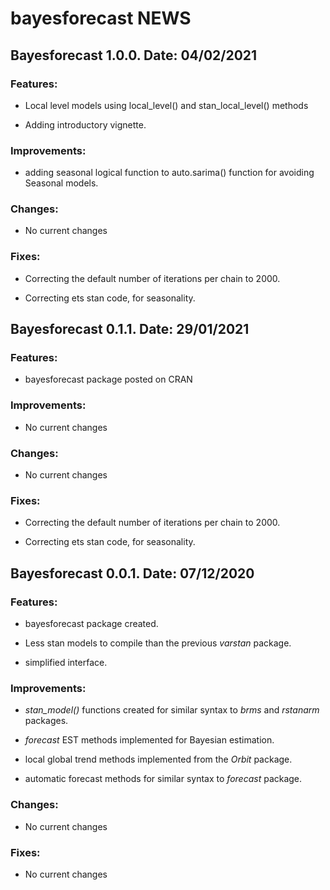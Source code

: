 **bayesforecast NEWS**
============

**Bayesforecast 1.0.0. Date: 04/02/2021**
----------------------------------

### Features:

- Local level models using local_level() and stan_local_level() methods

- Adding introductory vignette.

### Improvements:

-  adding seasonal logical function to auto.sarima() function for avoiding Seasonal models.


### Changes:

-   No current changes

### Fixes:

- Correcting the default number of iterations per chain to 2000.

- Correcting ets stan code, for seasonality. 


**Bayesforecast 0.1.1. Date: 29/01/2021**
----------------------------------

### Features:

- bayesforecast package posted on CRAN


### Improvements:

-  No current changes


### Changes:

-   No current changes

### Fixes:

- Correcting the default number of iterations per chain to 2000.

- Correcting ets stan code, for seasonality. 


**Bayesforecast 0.0.1. Date: 07/12/2020**
----------------------------------

### Features:

- bayesforecast package created.

- Less stan models to compile than the previous *varstan* package.

- simplified interface.


### Improvements:

-  *stan_model()* functions created for similar syntax to *brms* and *rstanarm* packages.

- *forecast* EST methods implemented for Bayesian estimation.

- local global trend methods implemented from the *Orbit* package.

- automatic forecast methods for similar syntax to *forecast* package.


### Changes:

-   No current changes

### Fixes:

-   No current changes
